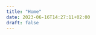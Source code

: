 ```yaml
---
title: "Home"
date: 2023-06-16T14:27:11+02:00
draft: false
---
```

<section class="container-fluid section2-home" style="display:none;">
	<div class="container d-flex benjhomepersinfowrap ">
		<div class="col-lg-4 col-md-6 col-sm-12">
			<img class="benjhome" src="/img/BenjaminAgbalajobi.png" />
		</div>
		<div class="col-lg-8 col-md-6 col-sm-12 d-flex align-items-center benjhomepersinfo">
			<p><strong>Benjamin Agbalajobi</strong>, (Oracle Certified Master 11g)
<br/>
Principal Consultant
<br/><br/>
RedPages Consulting & ICT Services Limited
<br/>
JHB: 9, Caroline Crescent, Cresta, Johannesburg</p>
		</div>
	</div>
</section>
<!-- <div class="benjhome-space space2home"></div> -->
